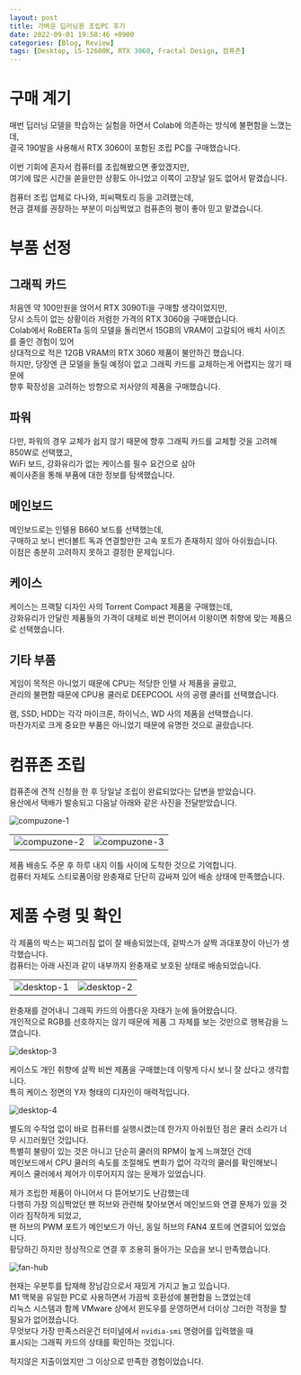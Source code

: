 ```yaml
---
layout: post
title: 가벼운 딥러닝용 조립PC 후기
date: 2022-09-01 19:58:46 +0900
categories: [Blog, Review]
tags: [Desktop, i5-12600K, RTX 3060, Fractal Design, 컴퓨존]
---
```


# 구매 계기

매번 딥러닝 모델을 학습하는 실험을 하면서 Colab에 의존하는 방식에 불편함을 느꼈는데,   
결국 190발을 사용해서 RTX 3060이 포함된 조립 PC를 구매했습니다.

이번 기회에 혼자서 컴퓨터를 조립해봤으면 좋았겠지만,   
여기에 많은 시간을 쏟을만한 상황도 아니었고 이쪽이 고장날 일도 없어서 맡겼습니다.

컴퓨터 조립 업체로 다나와, 피씨팩토리 등을 고려했는데,   
현금 결제를 권장하는 부분이 미심쩍었고 컴퓨존의 평이 좋아 믿고 맡겼습니다.

# 부품 선정

## 그래픽 카드

처음엔 약 100만원을 얹어서 RTX 3090Ti을 구매할 생각이었지만,   
당시 소득이 없는 상황이라 저렴한 가격의 RTX 3060을 구매했습니다.   
Colab에서 RoBERTa 등의 모델을 돌리면서 15GB의 VRAM이 고갈되어 배치 사이즈를 줄인 경험이 있어   
상대적으로 적은 12GB VRAM의 RTX 3060 제품이 불안하긴 했습니다.   
하지만, 당장엔 큰 모델을 돌릴 예정이 없고 그래픽 카드를 교체하는게 어렵지는 않기 때문에   
향후 확장성을 고려하는 방향으로 저사양의 제품을 구매했습니다.

## 파워

다만, 파워의 경우 교체가 쉽지 않기 때문에 향후 그래픽 카드를 교체할 것을 고려해 850W로 선택했고,   
WiFi 보드, 강화유리가 없는 케이스를 필수 요건으로 삼아   
퀘이사존을 통해 부품에 대한 정보를 탐색했습니다.

## 메인보드

메인보드로는 인텔용 B660 보드를 선택했는데,   
구매하고 보니 썬더볼트 독과 연결할만한 고속 포트가 존재하지 않아 아쉬웠습니다.   
이점은 충분히 고려하지 못하고 결정한 문제입니다.

## 케이스

케이스는 프랙탈 디자인 사의 Torrent Compact 제품을 구매했는데,   
강화유리가 안달린 제품들의 가격이 대체로 비싼 편이어서 이왕이면 취향에 맞는 제품으로 선택했습니다.   

## 기타 부품

게임이 목적은 아니었기 때문에 CPU는 적당한 인텔 사 제품을 골랐고,   
관리의 불편함 때문에 CPU용 쿨러로 DEEPCOOL 사의 공랭 쿨러를 선택했습니다.

램, SSD, HDD는 각각 마이크론, 하이닉스, WD 사의 제품을 선택했습니다.   
마찬가지로 크게 중요한 부품은 아니었기 때문에 유명한 것으로 골랐습니다.

# 컴퓨존 조립

컴퓨존에 견적 신청을 한 후 당일날 조립이 완료되었다는 답변을 받았습니다.   
용산에서 택배가 발송되고 다음날 아래와 같은 사진을 전달받았습니다.

![compuzone-1](https://github.com/minyeamer/til/blob/main/.media/blog/review/desktop-settings/compuzone-1.jpg?raw=true)

|||
|:-:|:-:|
|![compuzone-2](https://github.com/minyeamer/til/blob/main/.media/blog/review/desktop-settings/compuzone-2.jpg?raw=true)|![compuzone-3](https://github.com/minyeamer/til/blob/main/.media/blog/review/desktop-settings/compuzone-3.jpg?raw=true)|

제품 배송도 주문 후 하루 내지 이틀 사이에 도착한 것으로 기억합니다.   
컴퓨터 자체도 스티로폼이랑 완충재로 단단히 감싸져 있어 배송 상태에 만족했습니다.

# 제품 수령 및 확인

각 제품의 박스는 찌그러짐 없이 잘 배송되었는데, 겉박스가 살짝 과대포장이 아닌가 생각했습니다.   
컴퓨터는 아래 사진과 같이 내부까지 완충재로 보호된 상태로 배송되었습니다.

|||
|:-:|:-:|
|![desktop-1](https://github.com/minyeamer/til/blob/main/.media/blog/review/desktop-settings/desktop-1.jpg?raw=true)|![desktop-2](https://github.com/minyeamer/til/blob/main/.media/blog/review/desktop-settings/desktop-2.jpg?raw=true)|

완충재를 걷어내니 그래픽 카드의 아름다운 자태가 눈에 들어왔습니다.   
개인적으로 RGB를 선호하지는 않기 때문에 제품 그 자체를 보는 것만으로 행복감을 느꼈습니다.

![desktop-3](https://github.com/minyeamer/til/blob/main/.media/blog/review/desktop-settings/desktop-3.jpg?raw=true)

케이스도 개인 취향에 살짝 비싼 제품을 구매했는데 이렇게 다시 보니 잘 샀다고 생각합니다.   
특히 케이스 정면의 Y자 형태의 디자인이 매력적입니다.

![desktop-4](https://github.com/minyeamer/til/blob/main/.media/blog/review/desktop-settings/desktop-4.jpg?raw=true)

별도의 수작업 없이 바로 컴퓨터를 실행시켰는데 한가지 아쉬웠던 점은 쿨러 소리가 너무 시끄러웠던 것입니다.   
특별히 불량이 있는 것은 아니고 단순히 쿨러의 RPM이 높게 느껴졌던 건데   
메인보드에서 CPU 쿨러의 속도를 조절해도 변화가 없어 각각의 쿨러를 확인해보니   
케이스 쿨러에서 제어가 이루어지지 않는 문제가 있었습니다.

제가 조립한 제품이 아니어서 다 뜯어보기도 난감했는데   
다행히 가장 의심쩍었던 팬 허브와 관련해 찾아보면서 메인보드와 연결 문제가 있을 것이라 짐작하게 되었고,   
팬 허브의 PWM 포트가 메인보드가 아닌, 동일 허브의 FAN4 포트에 연결되어 있었습니다.   
황당하긴 하지만 정상적으로 연결 후 조용히 돌아가는 모습을 보니 만족했습니다.

![fan-hub](https://github.com/minyeamer/til/blob/main/.media/blog/review/desktop-settings/fan-hub.jpg?raw=true)

현재는 우분투를 탑재해 장남감으로서 재밌게 가지고 놀고 있습니다.   
M1 맥북을 유일한 PC로 사용하면서 가끔씩 호환성에 불편함을 느꼈었는데   
리눅스 시스템과 함께 VMware 상에서 윈도우를 운영하면서 더이상 그러한 걱정을 할 필요가 없어졌습니다.   
무엇보다 가장 만족스러운건 터미널에서 `nvidia-smi` 명령어를 입력했을 때   
표시되는 그래픽 카드의 상태를 확인하는 것입니다.

적지않은 지출이었지만 그 이상으로 만족한 경험이었습니다.
